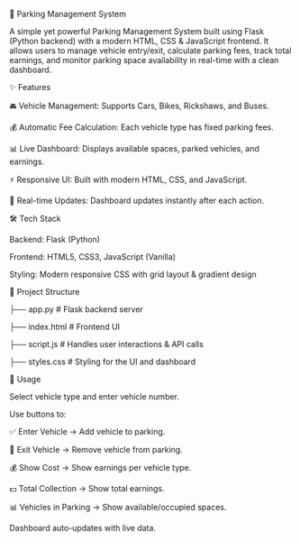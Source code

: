 🚗 Parking Management System

A simple yet powerful Parking Management System built using Flask (Python backend) with a modern HTML, CSS & JavaScript frontend.
It allows users to manage vehicle entry/exit, calculate parking fees, track total earnings, and monitor parking space availability in real-time with a clean dashboard.

✨ Features

🚘 Vehicle Management: Supports Cars, Bikes, Rickshaws, and Buses.

💰 Automatic Fee Calculation: Each vehicle type has fixed parking fees.

📊 Live Dashboard: Displays available spaces, parked vehicles, and earnings.

⚡ Responsive UI: Built with modern HTML, CSS, and JavaScript.

🔄 Real-time Updates: Dashboard updates instantly after each action.

🛠️ Tech Stack

Backend: Flask
 (Python)

Frontend: HTML5, CSS3, JavaScript (Vanilla)

Styling: Modern responsive CSS with grid layout & gradient design

📂 Project Structure

├── app.py          # Flask backend server

├── index.html      # Frontend UI

├── script.js       # Handles user interactions & API calls

├── styles.css      # Styling for the UI and dashboard


📖 Usage

Select vehicle type and enter vehicle number.

Use buttons to:

✅ Enter Vehicle → Add vehicle to parking.

🚗 Exit Vehicle → Remove vehicle from parking.

💰 Show Cost → Show earnings per vehicle type.

💵 Total Collection → Show total earnings.

📊 Vehicles in Parking → Show available/occupied spaces.

Dashboard auto-updates with live data.
